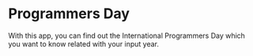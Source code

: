 # Programmers Day

With this app, you can find out the International Programmers Day which you want to know related with your input year.
